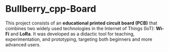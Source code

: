 # Bullberry_cpp-Board
This project consists of an **educational printed circuit board (PCB)** that combines two widely used technologies in the Internet of Things (IoT): **Wi-Fi** and **LoRa**. It was developed as a didactic tool for teaching, experimentation, and prototyping, targeting both beginners and more advanced users.
